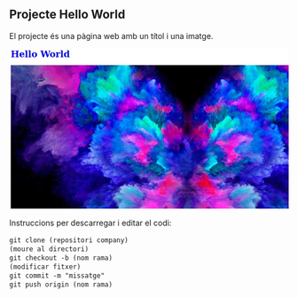## Projecte Hello World
El projecte és una pàgina web amb un títol i una imatge.

![imagen](imagen.jpeg)

Instruccions per descarregar i editar el codi:
```
git clone (repositori company)
(moure al directori)
git checkout -b (nom rama)
(modificar fitxer)
git commit -m "missatge"
git push origin (nom rama)
```
